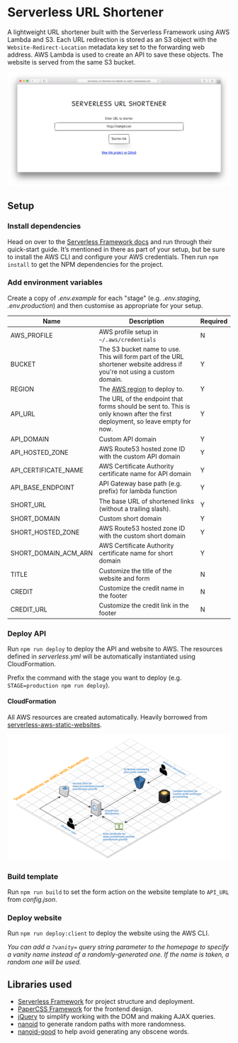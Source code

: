 # Serverless URL Shortener

A lightweight URL shortener built with the Serverless Framework using AWS Lambda and S3. Each URL redirection is stored as an S3 object with the `Website-Redirect-Location` metadata key set to the forwarding web address. AWS Lambda is used to create an API to save these objects. The website is served from the same S3 bucket.

![Screenshot](readme-screenshot.png)

## Setup

### Install dependencies

Head on over to the [Serverless Framework docs](https://medium.com/r/?url=https%3A%2F%2Fserverless.com%2Fframework%2Fdocs%2Fproviders%2Faws%2Fguide%2Fquick-start%2F) and run through their quick-start guide. It’s mentioned in there as part of your setup, but be sure to install the AWS CLI and configure your AWS credentials. Then run `npm install` to get the NPM dependencies for the project.

### Add environment variables

Create a copy of _.env.example_ for each "stage" (e.g. _.env.staging_, _.env.production_) and then customise as appropriate for your setup.

| Name                 | Description                                                                                                                  | Required |
| -------------------- | ---------------------------------------------------------------------------------------------------------------------------- | -------- |
| AWS_PROFILE          | AWS profile setup in `~/.aws/credentials`                                                                                    | N        |
| BUCKET               | The S3 bucket name to use. This will form part of the URL shortener website address if you're not using a custom domain.     | Y        |
| REGION               | The [AWS region](http://docs.aws.amazon.com/AWSEC2/latest/UserGuide/using-regions-availability-zones.html) to deploy to.     | Y        |
| API_URL              | The URL of the endpoint that forms should be sent to. This is only known after the first deployment, so leave empty for now. | Y        |
| API_DOMAIN           | Custom API domain                                                                                                            | Y        |
| API_HOSTED_ZONE      | AWS Route53 hosted zone ID with the custom API domain                                                                        | Y        |
| API_CERTIFICATE_NAME | AWS Certificate Authority certificate name for API domain                                                                    | Y        |
| API_BASE_ENDPOINT    | API Gateway base path (e.g. prefix) for lambda function                                                                      | Y        |
| SHORT_URL            | The base URL of shortened links (without a trailing slash).                                                                  | Y        |
| SHORT_DOMAIN         | Custom short domain                                                                                                          | Y        |
| SHORT_HOSTED_ZONE    | AWS Route53 hosted zone ID with the custom short domain                                                                      | Y        |
| SHORT_DOMAIN_ACM_ARN | AWS Certificate Authority certificate name for short domain                                                                  | Y        |
| TITLE                | Customize the title of the website and form                                                                                  | N        |
| CREDIT               | Customize the credit name in the footer                                                                                      | N        |
| CREDIT_URL           | Customize the credit link in the footer                                                                                      | N        |

### Deploy API

Run `npm run deploy` to deploy the API and website to AWS. The resources defined in _serverless.yml_ will be automatically instantiated using CloudFormation.

Prefix the command with the stage you want to deploy (e.g. `STAGE=production npm run deploy`).

#### CloudFormation

All AWS resources are created automatically. Heavily borrowed from [serverless-aws-static-websites](https://github.com/tobilg/serverless-aws-static-websites).

![architecture.png](./architecture.png)

### Build template

Run `npm run build` to set the form action on the website template to `API_URL` from _config.json_.

### Deploy website

Run `npm run deploy:client` to deploy the website using the AWS CLI.

_You can add a `?vanity=` query string parameter to the homepage to specify a vanity name instead of a randomly-generated one. If the name is taken, a random one will be used._

## Libraries used

- [Serverless Framework](https://serverless.com) for project structure and deployment.
- [PaperCSS Framework](https://github.com/papercss/papercss) for the frontend design.
- [jQuery](https://jquery.com) to simplify working with the DOM and making AJAX queries.
- [nanoid](https://github.com/ai/nanoid) to generate random paths with more randomness.
- [nanoid-good](https://github.com/y-gagar1n/nanoid-good) to help avoid generating any obscene words.
